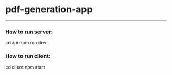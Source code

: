 # pdf-generation-app
--------------------

### How to run server:
  cd api
  npm run dev

### How to run client:
  cd client
  npm start
